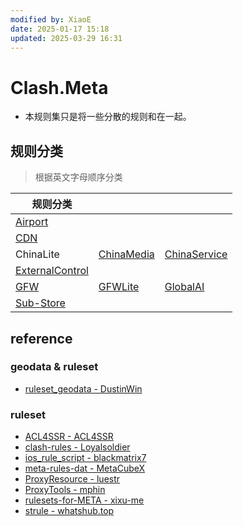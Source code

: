 ```yaml
---
modified by: XiaoE
date: 2025-01-17 15:18
updated: 2025-03-29 16:31
---
```

# Clash.Meta
- 本规则集只是将一些分散的规则和在一起。

## 规则分类
> 根据英文字母顺序分类

| 规则分类                                                                                                                                      |                                                                                      |                                                                                          |
| ----------------------------------------------------------------------------------------------------------------------------------------- | ------------------------------------------------------------------------------------ | ---------------------------------------------------------------------------------------- |
| [Airport](https://github.com/LaolunsiG/PCR/tree/main/Rules/Clash.Meta/Airport)                                                            |                                                                                      |                                                                                          |
| [CDN](https://github.com/LaolunsiG/PCR/tree/main/Rules/Clash.Meta/CDN)                                                                    |                                                                                      |                                                                                          |
| ChinaLite                                                                                                                                 | [ChinaMedia](https://github.com/LaolunsiG/PCR/tree/main/Rules/Clash.Meta/ChinaMedia) | [ChinaService](https://github.com/LaolunsiG/PCR/tree/main/Rules/Clash.Meta/ChinaService) |
| [ExternalControl](https://github.com/LaolunsiG/PCR/tree/main/Rules/Clash.Meta/ExternalControl)                                            |                                                                                      |                                                                                          |
| [GFW](https://github.com/LaolunsiG/PCR/tree/main/Rules/Clash.Meta/GFWhttps://github.com/LaolunsiG/PCR/tree/main/Rules/Clash.Meta/GFWLite) | [GFWLite](https://github.com/LaolunsiG/PCR/tree/main/Rules/Clash.Meta/GFWLite)       | [GlobalAI](https://github.com/LaolunsiG/PCR/tree/main/Rules/Clash.Meta/GlobalAI)         |
| [Sub-Store](https://github.com/LaolunsiG/PCR/tree/main/Rules/Clash.Meta/Sub-Store)                                                        |                                                                                      |                                                                                          |

## reference

### geodata & ruleset
- [ruleset_geodata - DustinWin](https://github.com/DustinWin/ruleset_geodata)

### ruleset
- [ACL4SSR - ACL4SSR](https://github.com/ACL4SSR/ACL4SSR)
- [clash-rules - Loyalsoldier](https://github.com/Loyalsoldier/clash-rules)
- [ios_rule_script - blackmatrix7](https://github.com/blackmatrix7/ios_rule_script/tree/master/rule/Clash)
- [meta-rules-dat - MetaCubeX](https://github.com/MetaCubeX/meta-rules-dat)
- [ProxyResource - luestr](https://github.com/luestr/ProxyResource/blob/main/Resource/Markdown/Rule/README.md)
- [ProxyTools - mphin](https://github.com/mphin/ProxyTools)
- [rulesets-for-META - xixu-me](https://github.com/xixu-me/rulesets-for-META)
- [strule - whatshub.top](https://whatshub.top/strule)
